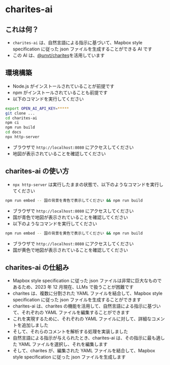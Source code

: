 # charites-ai

## これは何？

- `charites-ai` は、自然言語による指示に基づいて、Mapbox style specification に従った json ファイルを生成することができる AI です
- この AI は、[@unvt/charites](https://github.com/unvt/charites)を活用しています

## 環境構築

- Node.js がインストールされていることが前提です
- npm がインストールされていることも前提です
- 以下のコマンドを実行してください

```bash
export OPEN_AI_API_KEY=*****
git clone ...
cd charites-ai
npm ci
npm run build
cd docs
npx http-server
```

- ブラウザで `http://localhost:8080` にアクセスしてください
- 地図が表示されていることを確認してください

## charites-ai の使い方

- `npx http-server` は実行したままの状態で、以下のようなコマンドを実行してください

```bash
npm run embed -- 国の背景を青色で表示してください && npm run build
```

- ブラウザで `http://localhost:8080` にアクセスしてください
- 国が青色で地図が表示されていることを確認してください
- 以下のようなコマンドを実行してください

```bash
npm run embed -- 国の背景を黄色で表示してください && npm run build
```

- ブラウザで `http://localhost:8080` にアクセスしてください
- 国が黄色で地図が表示されていることを確認してください

## charites-ai の仕組み

- Mapbox style specification に従った json ファイルは非常に巨大なものであるため、2023 年 12 月現在、LLMs で扱うことが困難です
- charites は、複数に分割された YAML ファイルを結合して、Mapbox style specification に従った json ファイルを生成することができます
- charites-ai は、charites の機能を活用して、自然言語による指示に基づいて、それぞれの YAML ファイルを編集することができます
- これを実現するために、それぞれの YAML ファイルに対して、詳細なコメントを追加しました
- そして、それらのコメントを解析する処理を実装しました
- 自然言語による指示が与えられたとき、charites-ai は、その指示に最も適した YAML ファイルを選択し、それを編集します
- そして、charites が、編集された YAML ファイルを結合して、Mapbox style specification に従った json ファイルを生成します
